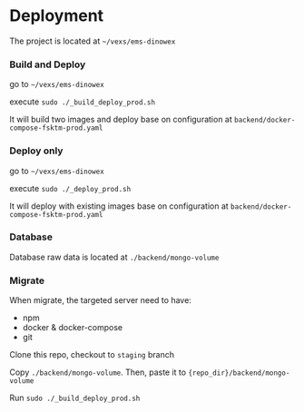 # Deployment
The project is located at `~/vexs/ems-dinowex`

### Build and Deploy
go to `~/vexs/ems-dinowex`

execute `sudo ./_build_deploy_prod.sh`

It will build two images and deploy base on configuration at `backend/docker-compose-fsktm-prod.yaml`

### Deploy only
go to `~/vexs/ems-dinowex`

execute `sudo ./_deploy_prod.sh`

It will deploy with existing images base on configuration at `backend/docker-compose-fsktm-prod.yaml`

### Database
Database raw data is located at `./backend/mongo-volume`

### Migrate
When migrate, the targeted server need to have:
- npm
- docker & docker-compose
- git

Clone this repo, checkout to `staging` branch

Copy `./backend/mongo-volume`. Then, paste it to `{repo_dir}/backend/mongo-volume` 

Run `sudo ./_build_deploy_prod.sh`